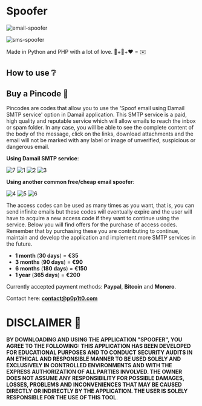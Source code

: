 # Spoofer

![email-spoofer](https://github.com/p0p1t0/email-spoofer/assets/148875004/11bd9a16-5472-4c4b-9e04-cb55f08f4d35)

![sms-spoofer](https://github.com/p0p1t0/email-spoofer/assets/148875004/1b6c07b3-ffd1-4090-8c18-c755917cf7f5)

Made in Python and PHP with a lot of love. 🐍+🐘+❤️ = ✉️


## How to use ❔


 ## Buy a Pincode 🔑
 
Pincodes are codes that allow you to use the 'Spoof email using Damail SMTP service' option in Damail application. This SMTP service is a paid, high quality and reputable service which will allow emails to reach the inbox or spam folder. In any case, you will be able to see the complete content of the body of the message, click on the links, download attachments and the email will not be marked with any label or image of unverified, suspicious or dangerous email.

**Using Damail SMTP service**:

![7](https://github.com/p0p1t0/Damail/assets/148875004/3d8b5dad-6786-4f7f-a470-0a70ea0cb9de)
![1](https://github.com/p0p1t0/Damail/assets/148875004/d50dcb90-f772-4f92-a743-f185eecbe4a8)
![2](https://github.com/p0p1t0/Damail/assets/148875004/efb8504e-06b9-495f-a327-d54c2564e23c)
![3](https://github.com/p0p1t0/Damail/assets/148875004/389a910a-1dca-4f4a-8aeb-5acaf6b6b042)

**Using another common free/cheap email spoofer**:

![4](https://github.com/p0p1t0/Damail/assets/148875004/2ce935ab-2ec3-4a54-b5f0-79feaef7ae55)
![5](https://github.com/p0p1t0/Damail/assets/148875004/343404db-2f7b-48be-aedd-bda1e0bfdc08)
![6](https://github.com/p0p1t0/Damail/assets/148875004/5f3df5b4-a43f-4193-bab5-d28b8d5f5691)

The access codes can be used as many times as you want, that is, you can send infinite emails but these codes will eventually expire and the user will have to acquire a new access code if they want to continue using the service. Below you will find offers for the purchase of access codes. Remember that by purchasing these you are contributing to continue, maintain and develop the application and implement more SMTP services in the future.

+ **1 month** (**30 days**) = **€35**
+ **3 months** (**90 days**) = **€90**
+ **6 months** (**180 days**) = **€150**
+ **1 year** (**365 days**) = **€200**

Currently accepted payment methods: **Paypal**, **Bitcoin** and **Monero**.

Contact here: **contact@p0p1t0.com**

# DISCLAIMER 📜

 **BY DOWNLOADING AND USING THE APPLICATION "SPOOFER", YOU AGREE TO THE FOLLOWING: THIS APPLICATION HAS BEEN DEVELOPED FOR EDUCATIONAL PURPOSES AND TO CONDUCT SECURITY AUDITS IN AN ETHICAL AND RESPONSIBLE MANNER TO BE USED SOLELY AND EXCLUSIVELY IN CONTROLLED ENVIRONMENTS AND WITH THE EXPRESS AUTHORIZATION OF ALL PARTIES INVOLVED. THE OWNER DOES NOT ASSUME ANY RESPONSIBILITY FOR POSSIBLE DAMAGES, LOSSES, PROBLEMS AND INCONVENIENCES THAT MAY BE CAUSED DIRECTLY OR INDIRECTLY BY THE APPLICATION. THE USER IS SOLELY RESPONSIBLE FOR THE USE OF THIS TOOL**.
